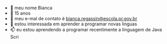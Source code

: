 - 👋 meu nome Bianca
- 👀 15 anos
- 🌱 meu e-mal de contato é bianca.regassin@escola.pr.gov.br
- 💞️ estou interessada em aprender a  programar novas linguas 
- 📫 eu estou aprendendo a programar recentimente a linguagem de Java Scri
